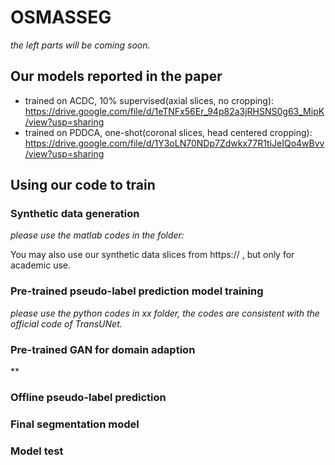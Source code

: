 # OSMASSEG

*the left parts will be coming soon.*

## Our models reported in the paper
- trained on ACDC, 10% supervised(axial slices, no cropping): https://drive.google.com/file/d/1eTNFx56Er_94p82a3jRHSNS0g63_MipK/view?usp=sharing
- trained on PDDCA, one-shot(coronal slices, head centered cropping): https://drive.google.com/file/d/1Y3oLN70NDp7Zdwkx77R1tiJeIQo4wBvv/view?usp=sharing

## Using our code to train
### Synthetic data generation
*please use the matlab codes in the folder:*

You may also use our synthetic data slices from https:// , but only for academic use.
### Pre-trained pseudo-label prediction model training
*please use the python codes in xx folder, the codes are consistent with the official code of TransUNet.*
### Pre-trained GAN for domain adaption
**
### Offline pseudo-label prediction
### Final segmentation model
### Model test
